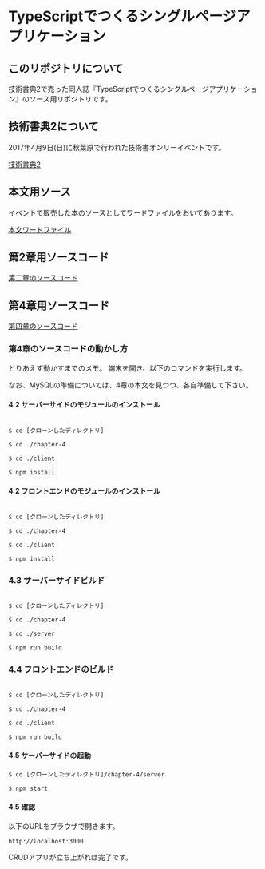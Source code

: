 # TypeScriptでつくるシングルページアプリケーション

## このリポジトリについて

技術書典2で売った同人誌『TypeScriptでつくるシングルページアプリケーション』のソース用リポジトリです。

## 技術書典2について

2017年4月9日(日)に秋葉原で行われた技術書オンリーイベントです。

[技術書典2](https://techbookfest.org/event/tbf02)

## 本文用ソース

イベントで販売した本のソースとしてワードファイルをおいてあります。

[本文ワードファイル](https://github.com/jsuzuki20120311/start-typescript-note/blob/master/book/body.docx)


## 第2章用ソースコード

[第二章のソースコード](https://github.com/jsuzuki20120311/start-typescript-note/tree/master/chapter-2)


## 第4章用ソースコード

[第四章のソースコード](https://github.com/jsuzuki20120311/start-typescript-note/tree/master/chapter-4)

### 第4章のソースコードの動かし方

とりあえず動かすまでのメモ。
端末を開き、以下のコマンドを実行します。

なお、MySQLの準備については、4章の本文を見つつ、各自準備して下さい。

#### 4.2 サーバーサイドのモジュールのインストール

```shell

$ cd [クローンしたディレクトリ]

$ cd ./chapter-4

$ cd ./client

$ npm install

```

#### 4.2 フロントエンドのモジュールのインストール

```shell

$ cd [クローンしたディレクトリ]

$ cd ./chapter-4

$ cd ./client

$ npm install

```


### 4.3 サーバーサイドビルド


```shell

$ cd [クローンしたディレクトリ]

$ cd ./chapter-4

$ cd ./server

$ npm run build

```

### 4.4 フロントエンドのビルド


```shell

$ cd [クローンしたディレクトリ]

$ cd ./chapter-4

$ cd ./client

$ npm run build

```

#### 4.5 サーバーサイドの起動

```
$ cd [クローンしたディレクトリ]/chapter-4/server

$ npm start

```


#### 4.5 確認

以下のURLをブラウザで開きます。

```$xslt
http://localhost:3000
```

CRUDアプリが立ち上がれば完了です。
